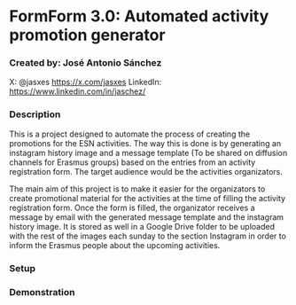# FormForm 3.0: Automated activity promotion generator

### Created by: José Antonio Sánchez
X: @jasxes https://x.com/jasxes
LinkedIn: https://www.linkedin.com/in/jaschez/

### Description

This is a project designed to automate the process of creating the promotions for the ESN activities. The way this is done is by generating an instagram history image and a message template (To be shared on diffusion channels for Erasmus groups) based on the entries from an activity registration form. The target audience would be the activities organizators.

The main aim of this project is to make it easier for the organizators to create promotional material for the activities at the time of filling the activity registration form. Once the form is filled, the organizator receives a message by email with the generated message template and the instagram history image. It is stored as well in a Google Drive folder to be uploaded with the rest of the images each sunday to the section Instagram in order to inform the Erasmus people about the upcoming activities.

### Setup

### Demonstration

